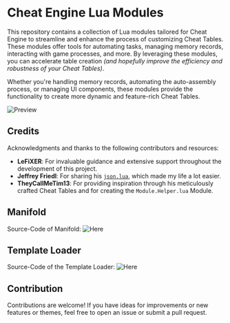 # Cheat Engine Lua Modules

This repository contains a collection of Lua modules tailored for Cheat Engine to streamline and enhance the process of customizing Cheat Tables. These modules offer tools for automating tasks, managing memory records, interacting with game processes, and more. By leveraging these modules, you can accelerate table creation *(and hopefully improve the efficiency and robustness of your Cheat Tables)*.

Whether you're handling memory records, automating the auto-assembly process, or managing UI components, these modules provide the functionality to create more dynamic and feature-rich Cheat Tables.

![Preview](https://i.imgur.com/U0kjEIV.png)

## Credits
Acknowledgments and thanks to the following contributors and resources:

- **LeFiXER**: For invaluable guidance and extensive support throughout the development of this project.
- **Jeffrey Friedl**: For sharing his [`json.lua`](http://regex.info/blog/lua/json), which made my life a lot easier.
- **TheyCallMeTim13**: For providing inspiration through his meticulously crafted Cheat Tables and for creating the `Module.Helper.lua` Module.

## Manifold
Source-Code of Manifold: ![Here](https://github.com/Leunsel/CheatEngineLua/tree/main/Manifold)

## Template Loader
Source-Code of the Template Loader: ![Here](https://github.com/Leunsel/CheatEngineLua/tree/main/TemplateLoader)

## Contribution
Contributions are welcome! If you have ideas for improvements or new features or themes, feel free to open an issue or submit a pull request.
